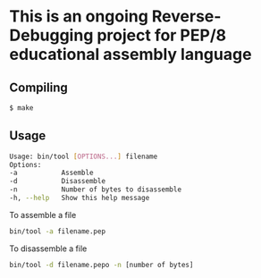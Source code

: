 # This is an ongoing Reverse-Debugging project for PEP/8 educational assembly language

## Compiling

```bash
$ make
```

## Usage

```bash
Usage: bin/tool [OPTIONS...] filename
Options:
-a           Assemble
-d           Disassemble
-n           Number of bytes to disassemble
-h, --help   Show this help message
```

To assemble a file
```bash
bin/tool -a filename.pep
```

To disassemble a file
```bash
bin/tool -d filename.pepo -n [number of bytes]
```


